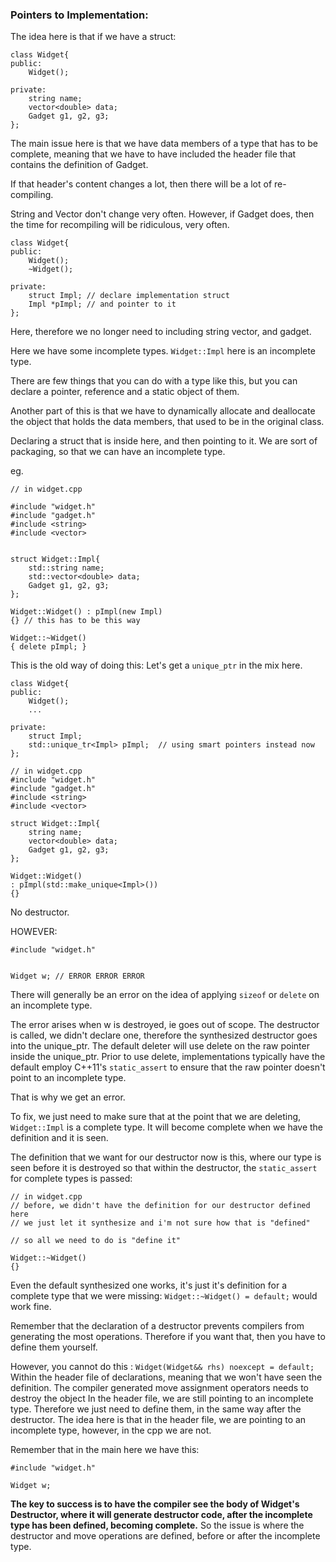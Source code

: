 ### Pointers to Implementation: 
The idea here is that if we have a struct: 
```
class Widget{ 
public: 
	Widget(); 

private: 
	string name; 
	vector<double> data;
	Gadget g1, g2, g3;
};
```

The main issue here is that we have data members of a type that has to be complete, meaning that we have to have included the header file that contains the definition of Gadget. 

If that header's content changes a lot, then there will be a lot of re-compiling. 

String and Vector don't change very often. However, if Gadget does, then the time for recompiling will be ridiculous, very often. 

```
class Widget{ 
public: 
	Widget(); 
	~Widget();

private: 
	struct Impl; // declare implementation struct 
	Impl *pImpl; // and pointer to it
};
```

Here, therefore we no longer need to including string vector, and gadget. 

Here we have some incomplete types. `Widget::Impl` here is an incomplete type. 

There are few things that you can do with a type like this, but you can declare a pointer, reference and a static object of them. 

Another part of this is that we have to dynamically allocate and deallocate the object that holds the data members, that used to be in the original class. 

Declaring a struct that is inside here, and then pointing to it. 
We are sort of packaging, so that we can have an incomplete type. 

eg. 

```
// in widget.cpp

#include "widget.h"
#include "gadget.h"
#include <string> 
#include <vector> 


struct Widget::Impl{ 
	std::string name; 
	std::vector<double> data;
	Gadget g1, g2, g3;
};

Widget::Widget() : pImpl(new Impl)
{} // this has to be this way

Widget::~Widget()
{ delete pImpl; }
```

This is the old way of doing this: 
Let's get a `unique_ptr` in the mix here. 



```
class Widget{ 
public: 
	Widget(); 
	... 

private: 
	struct Impl; 
	std::unique_tr<Impl> pImpl;  // using smart pointers instead now
};
```


```
// in widget.cpp
#include "widget.h"
#include "gadget.h"
#include <string>
#include <vector>

struct Widget::Impl{ 
	string name;
	vector<double> data;
	Gadget g1, g2, g3;
};

Widget::Widget()
: pImpl(std::make_unique<Impl>())
{}
```

No destructor. 

HOWEVER: 

```
#include "widget.h"


Widget w; // ERROR ERROR ERROR
```

There will generally be an error on the idea of applying `sizeof` or `delete` on an incomplete type. 

The error arises when w is destroyed, ie goes out of scope. The destructor is called, we didn't declare one, therefore the synthesized destructor goes into the unique_ptr. The default deleter will use delete on the raw pointer inside the unique_ptr. 
Prior to use delete, implementations typically have the default employ C++11's `static_assert` to ensure that the raw pointer doesn't point to an incomplete type. 

That is why we get an error. 

To fix, we just need to make sure that at the point that we are deleting, `Widget::Impl` is a complete type. It will become complete when we have the definition and it is seen. 


The definition that we want for our destructor now is this, where our type is seen before it is destroyed so that within the destructor, the `static_assert` for complete types is passed:
```
// in widget.cpp
// before, we didn't have the definition for our destructor defined here
// we just let it synthesize and i'm not sure how that is "defined"

// so all we need to do is "define it"

Widget::~Widget()
{}
```

Even the default synthesized one works, it's just it's definition for a complete type that we were missing: 
`Widget::~Widget() = default;` would work fine. 


Remember that the declaration of a destructor prevents compilers from generating the most operations. 
Therefore if you want that, then you have to define them yourself. 

However, you cannot do this : `Widget(Widget&& rhs) noexcept = default;`
Within the header file of declarations, meaning that we won't have seen the definition. 
The compiler generated move assignment operators needs to destroy the object 
In the header file, we are still pointing to an incomplete type. 
Therefore we just need to define them, in the same way after the destructor. 
The idea here is that in the header file, we are pointing to an incomplete type, however, in the cpp we are not. 

Remember that in the main here we have this: 
```
#include "widget.h"

Widget w;
```

**The key to success is to have the compiler see the body of Widget's Destructor, where it will generate destructor code, after the incomplete type has been defined, becoming complete.**
So the issue is where the destructor and move operations are defined, before or after the incomplete type. 


